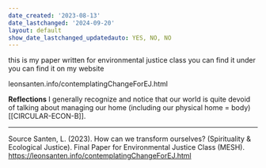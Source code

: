 ```yaml
---
date_created: '2023-08-13'
date_lastchanged: '2024-09-20'
layout: default
show_date_lastchanged_updatedauto: YES, NO, NO
---
```


this is my paper written for environmental justice class 
you can find it under you can find it on my website 

leonsanten.info/contemplatingChangeForEJ.html

**Reflections**
I generally recognize and notice that our world is quite devoid of talking about managing our home (including our physical home = body) [[CIRCULAR-ECON-B]].


________
Source
Santen, L. (2023). How can we transform ourselves? (Spirituality & Ecological Justice). Final Paper for Environmental Justice Class (MESH). https://leonsanten.info/contemplatingChangeForEJ.html

